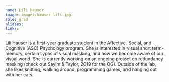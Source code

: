 ```yaml
---
name: Lili Hauser
image: images/hauser-lili.jpg
role: grad
aliases:
links:
---
```


Lili Hauser is a first-year graduate student in the Affective, Social, and Cognitive (ASC) Psychology program. She is interested in visual short term-memory, certain types of visual masking, and how we become aware of our visual world. She is currently working on an ongoing project on redundancy masking (check out Sayim & Taylor, 2019 for the OG). Outside of the lab, she likes knitting, walking around, programming games, and hanging out with her cats.
